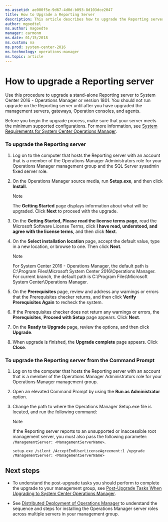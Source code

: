 ```yaml
---
ms.assetid: ae000f5e-9d67-4d0d-b093-8d103dce2047
title: How to Upgrade a Reporting Server 
description: This article describes how to upgrade the Reporting server to the latest version of System Center Operations Manager.
author: mgoedtel
ms.author: magoedte
manager: carmonm
ms.date: 01/15/2018
ms.custom: na
ms.prod: system-center-2016
ms.technology: operations-manager
ms.topic: article
---
```


# How to upgrade a Reporting server 

Use this procedure to upgrade a stand-alone Reporting server to System Center 2016 - Operations Manager or version 1801. You should not run upgrade on the Reporting server until after you have upgraded the management servers, gateways, Operation consoles, and agents.

Before you begin the upgrade process, make sure that your server meets the minimum supported configurations. For more information, see [System Requirements for System Center Operations Manager](plan-system-requirements.md).

### To upgrade the Reporting server

1.  Log on to the computer that hosts the Reporting server with an account that is a member of the Operations Manager Administrators role for your Operations Manager management group and the SQL Server sysadmin fixed server role.

2.  On the Operations Manager source media, run **Setup.exe**, and then click **Install**.

    > [!NOTE]
    > The **Getting Started** page displays information about what will be upgraded. Click **Next** to proceed with the upgrade.

3.  On the **Getting Started, Please read the license terms page**, read the Microsoft Software License Terms, click **I have read, understood, and agree with the license terms**, and then click **Next**.

4.  On the **Select installation location** page, accept the default value, type in a new location, or browse to one. Then click **Next**.

    > [!NOTE]
    > For System Center 2016 - Operations Manager, the default path is C:\Program Files\Microsoft System Center 2016\Operations Manager.  For current branch, the default path is C:\Program Files\Microsoft System Center\Operations Manager.
    > 

5.  On the **Prerequisites** page, review and address any warnings or errors that the Prerequisites checker returns, and then click **Verify Prerequisites Again** to recheck the system.

6.  If the Prerequisites checker does not return any warnings or errors, the **Prerequisites**, **Proceed with Setup** page appears. Click **Next**.

7.  On the **Ready to Upgrade** page, review the options, and then click **Upgrade**.

8.  When upgrade is finished, the **Upgrade complete** page appears. Click **Close**.

### To upgrade the Reporting server from the Command Prompt

1.  Log on to the computer that hosts the Reporting server with an account that is a member of the Operations Manager Administrators role for your Operations Manager management group.

2.  Open an elevated Command Prompt by using the **Run as Administrator** option.

3.  Change the path to where the Operations Manager Setup.exe file is located, and run the following command:

    > [!NOTE]
    > If the Reporting server reports to an unsupported or inaccessible root management server, you must also pass the following parameter: `/ManagementServer: <ManagementServerName>`.

    ```
    setup.exe /silent /AcceptEndUserLicenseAgreement:1 /upgrade 
    /ManagementServer: <ManagementServerName>

    ```

## Next steps

- To understand the post-upgrade tasks you should perform to complete the upgrade to your management group, see [Post-Upgrade Tasks When Upgrading to System Center Operations Manager](deploy-upgrade-post-tasks.md).

- See [Distributed Deployment of Operations Manager](deploy-distributed-deployment.md) to understand the sequence and steps for installing the Operations Manager server roles across multiple servers in your management group.

